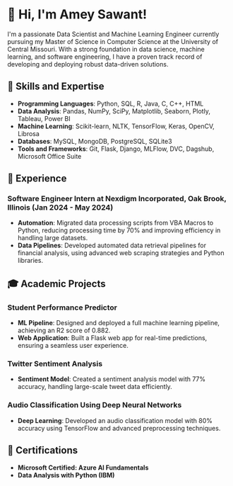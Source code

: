 # 👋 **Hi, I'm Amey Sawant!**

I'm a passionate Data Scientist and Machine Learning Engineer currently pursuing my Master of Science in Computer Science at the University of Central Missouri. With a strong foundation in data science, machine learning, and software engineering, I have a proven track record of developing and deploying robust data-driven solutions.


## 🚀 **Skills and Expertise**

- **Programming Languages**: Python, SQL, R, Java, C, C++, HTML
- **Data Analysis**: Pandas, NumPy, SciPy, Matplotlib, Seaborn, Plotly, Tableau, Power BI
- **Machine Learning**: Scikit-learn, NLTK, TensorFlow, Keras, OpenCV, Librosa
- **Databases**: MySQL, MongoDB, PostgreSQL, SQLite3
- **Tools and Frameworks**: Git, Flask, Django, MLFlow, DVC, Dagshub, Microsoft Office Suite


## 💼 **Experience**

### **Software Engineer Intern at Nexdigm Incorporated, Oak Brook, Illinois (Jan 2024 - May 2024)**
- **Automation**: Migrated data processing scripts from VBA Macros to Python, reducing processing time by 70% and improving efficiency in handling large datasets.
- **Data Pipelines**: Developed automated data retrieval pipelines for financial analysis, using advanced web scraping strategies and Python libraries.


## 🎓 **Academic Projects**

### Student Performance Predictor
- **ML Pipeline**: Designed and deployed a full machine learning pipeline, achieving an R2 score of 0.882.
- **Web Application**: Built a Flask web app for real-time predictions, ensuring a seamless user experience.

### Twitter Sentiment Analysis
- **Sentiment Model**: Created a sentiment analysis model with 77% accuracy, handling large-scale tweet data efficiently.

### Audio Classification Using Deep Neural Networks
- **Deep Learning**: Developed an audio classification model with 80% accuracy using TensorFlow and advanced preprocessing techniques.


## 📜 **Certifications**
- **Microsoft Certified: Azure AI Fundamentals**
- **Data Analysis with Python (IBM)**

